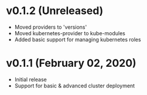 # v0.1.2 (Unreleased)
- Moved providers to 'versions'
- Moved kubernetes-provider to kube-modules
- Added basic support for managing kubernetes roles

# v0.1.1 (February 02, 2020)
- Initial release
- Support for basic & advanced cluster deployment

